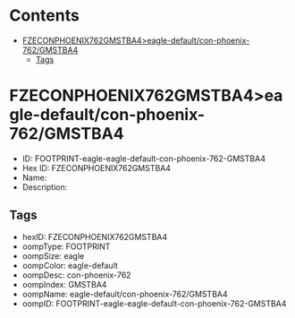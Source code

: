 



Contents
========

* [FZECONPHOENIX762GMSTBA4>eagle-default/con-phoenix-762/GMSTBA4](#fzeconphoenix762gmstba4eagle-defaultcon-phoenix-762gmstba4)
	* [Tags](#tags)

# FZECONPHOENIX762GMSTBA4>eagle-default/con-phoenix-762/GMSTBA4

- ID: FOOTPRINT-eagle-eagle-default-con-phoenix-762-GMSTBA4
- Hex ID: FZECONPHOENIX762GMSTBA4
- Name: 
- Description: 

## Tags

- hexID: FZECONPHOENIX762GMSTBA4
- oompType: FOOTPRINT
- oompSize: eagle
- oompColor: eagle-default
- oompDesc: con-phoenix-762
- oompIndex: GMSTBA4
- oompName: eagle-default/con-phoenix-762/GMSTBA4
- oompID: FOOTPRINT-eagle-eagle-default-con-phoenix-762-GMSTBA4
